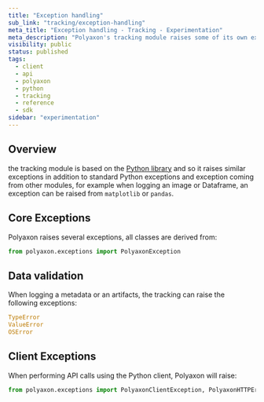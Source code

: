 ```yaml
---
title: "Exception handling"
sub_link: "tracking/exception-handling"
meta_title: "Exception handling - Tracking - Experimentation"
meta_description: "Polyaxon's tracking module raises some of its own exceptions as well as standard Python exceptions."
visibility: public
status: published
tags:
  - client
  - api
  - polyaxon
  - python
  - tracking
  - reference
  - sdk
sidebar: "experimentation"
---
```


## Overview

the tracking module is based on the [Python library](/docs/core/python-library/exception-handling/) and so it raises similar exceptions in addition to standard Python exceptions and exception coming from other modules, 
for example when logging an image or Dataframe, an exception can be raised from `matplotlib` or `pandas`.  

## Core Exceptions

Polyaxon raises several exceptions, all classes are derived from:

```python
from polyaxon.exceptions import PolyaxonException
```

## Data validation

When logging a metadata or an artifacts, the tracking can raise the following exceptions:

```python
TypeError
ValueError
OSError
```

## Client Exceptions

When performing API calls using the Python client, Polyaxon will raise:

```python
from polyaxon.exceptions import PolyaxonClientException, PolyaxonHTTPError
```

